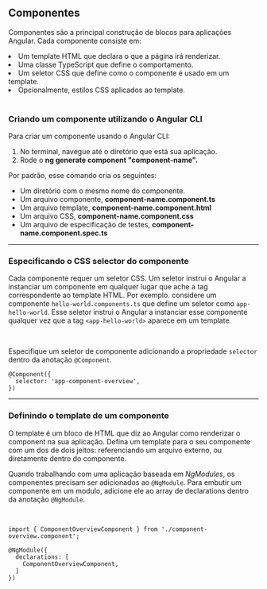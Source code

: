 ## Componentes

Componentes são a principal construção de blocos para aplicações Angular. Cada componente consiste
em: <br>

<li>Um template HTML que declara o que a página irá renderizar.</li>
<li>Uma classe TypeScript que define o comportamento.</li>
<li>Um seletor CSS que define como o componente é usado em um template.</li>
<li>Opcionalmente, estilos CSS aplicados ao template.</li>
<br>

### Criando um componente utilizando o Angular CLI
Para criar um componente usando o Angular CLI:
<br>

<ol>
<li>No terminal, navegue até o diretório que está sua aplicação.</li>
<li>Rode o <b>ng generate component "component-name".</b></li>
</ol>

Por padrão, esse comando cria os seguintes:
<ul>
<li>Um diretório com o mesmo nome do componente.</li>
<li>Um arquivo componente, <b>component-name.component.ts</b></li>
<li>Um arquivo template, <b>component-name.component.html</b></li>
<li>Um arquivo CSS, <b>component-name.component.css</b></li>
<li>Um arquivo de especificação de testes, <b>component-name.component.spec.ts</b></li>
</ul>

<hr>

### Especificando o CSS selector do componente

Cada componente requer um seletor CSS. Um seletor instrui o Angular a instanciar um componente em qualquer lugar
que ache a tag correspondente ao template HTML. Por exemplo. considere um componente `hello-world.components.ts`
que define um seletor como `app-hello-world`. Esse seletor instrui o Angular a instanciar esse componente qualquer
vez que a tag `<app-hello-world>` aparece em um template.

<br>

Especifique um seletor de componente adicionando a propriedade `selector` dentro da anotação `@Component`.

```
@Component({
  selector: 'app-component-overview',
})
```

<hr>

### Definindo o template de um componente

O template é um bloco de HTML que diz ao Angular como renderizar o component na sua aplicação. Defina um template
para o seu componente com um dos de dois jeitos: referenciando um arquivo externo, ou diretamente dentro do componente. 

Quando trabalhando com uma aplicação baseada em <i>NgModules</i>, os componentes precisam ser adicionados ao `@NgModule`.
Para embutir um componente em um modulo, adicione ele ao array de declarations dentro da anotação `@NgModule`.

<br>

```
import { ComponentOverviewComponent } from './component-overview.component';

@NgModule({
  declarations: [
    ComponentOverviewComponent,
  ]
})
```

